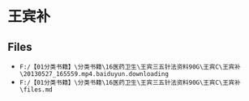 # 王宾补

## Files

- `F:/【01分类书籍】\分类书籍\16医药卫生\王宾三五针法资料90G\王宾C\王宾补\20130527_165559.mp4.baiduyun.downloading`
- `F:/【01分类书籍】\分类书籍\16医药卫生\王宾三五针法资料90G\王宾C\王宾补\files.md`
